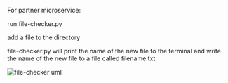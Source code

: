 For partner microservice:

  run file-checker.py
  
  add a file to the directory
  
  file-checker.py will print the name of the new file to the terminal and write the name of the new file to a file called filename.txt
  
  ![file-checker uml](https://github.com/planntt/CS361/assets/70459882/8e811cfd-0265-42de-9fff-2b58e56a6778)
